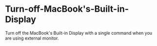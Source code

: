 # Turn-off-MacBook's-Built-in-Display
Turn off the MacBook's Built-in Display with a single command when you are using external monitor.

